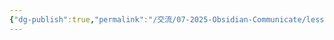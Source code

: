 ```yaml
---
{"dg-publish":true,"permalink":"/交流/07-2025-Obsidian-Communicate/lesson-02-材料/hw-obsidian-lesson-2-03/","title":"第二堂課作業-04","tags":["🪨自籌Obsidian工作坊","🎯學習歷程檔案"],"noteIcon":"3","created":"2025-06-17T23:20:25.051+08:00","updated":"2025-06-17T23:20:47.788+08:00"}
---
```


